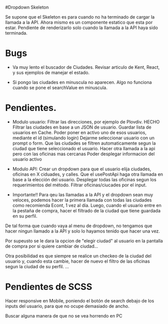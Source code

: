 #Dropdown Skeleton

Se supone que el Skeleton es para cuando no ha terminado de cargar la llamada a la API. Ahora mismo es un componente estatico que esta por estar.
Pendiente de renderizarlo solo cuando la llamada a la API haya sido terminada.

# Bugs

- Va muy lento el buscador de Ciudades. Revisar articulo de Kent, React, y sus ejemplos de manejar el estado.

- Si pongo las ciudades en minuscula no aparecen. Algo no funciona cuando se pone el searchValue en minuscula.

# Pendientes.

- Modulo usuario:
  Filtrar las direcciones, por ejemplo de Plovdiv. HECHO
  Filtrar las ciudades en base a un JSON de usuario.
  Guardar lista de usuarios en Cache.
  Poder poner en activo uno de esos usuarios, mediante el id (simulando login)
  Dejarme seleccionar usuario con un prompt o form.
  Que las ciudades se filtren automaticamente segun la ciudad que tiene seleccionado el usuario.
  Hacer otra llamada a la api pero con las oficinas mas cercanas
  Poder desplegar informacion del usuario activo

- Modulo API:
  Crear un dropdown para que el usuario elija ciudades, oficinas en X ciduades, y calles.
  Que el usePostApi haga otra llamada en base a la elección del usuario.
  Desplegar todas las oficinas segun los requerimientos del método.
  Filtrar oficinas/ciucades por el input.

- Importante!!
  Para qeu las llamadas a la API y el dropdown sean muy veloces, podemos hacer la primera llamada con todas las ciudades como recomienda Econt, 1 vez al día. Luego, cuando el usuario entre en la pestaña de compra, hacer el filtrado de la ciudad que tiene guardada en su perfil.

De tal forma que cuando vaya al menu de dropdown, no tengamos que hacer ningun llamado a la API y solo lo hayamos tenido que hacer una vez.

Por supeusto se le dara la opcion de "elegir ciudad" al usuario en la pantalla de compra por si quiere cambiar de ciudad...

Otra posibilidad es que siempre se realice un checkeo de la ciudad del usuario y, cuando esta cambie, hacer de nuevo el filtro de las oficinas segun la ciudad de su perfil.
...

# Pendientes de SCSS

Hacer responsive en Mobile, poniendo el botón de search debajo de los inputs del usuario, para que no ocupe demasiado de ancho.

Buscar alguna manera de que no se vea horrendo en PC
